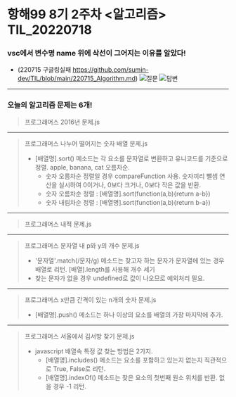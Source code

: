# 항해99 8기 2주차 <알고리즘> TIL_20220718 #
### vsc에서 변수명 name 위에 삭선이 그어지는 이유를 알았다! ###
* (220715 구글링실패 https://github.com/sumin-dev/TIL/blob/main/220715_Algorithm.md)
![질문](https://user-images.githubusercontent.com/109029407/179432063-b5775993-2990-4196-ae43-4665866c4dd2.png)
![답변](https://user-images.githubusercontent.com/109029407/179432067-3078d597-c4fb-44c1-a210-bdb7fea0b4bf.png)
----------------------------------------------------------------------------------------------------
### 오늘의 알고리즘 문제는 6개! ###
> 프로그래머스 2016년 문제.js

----------------------------------------------------------------------------------------------------
> 프로그래머스 나누어 떨어지는 숫자 배열 문제.js
>   * [배열명].sort() 메소드는 각 요소를 문자열로 변환하고 유니코드를 기준으로 정렬. apple, banana, cat 오름차순.
>     * 숫자 오름차순 정렬일 경우 compareFunction 사용. 숫자끼리 뺄셈 연산을 실시하여 0이거나, 0보다 크거나, 0보다 작은 값을 반환. 
>     * 숫자 오름차순 정렬 : [배열명].sort(function(a,b){return a-b})
>     * 숫자 내림차순 정렬 : [배열명].sort(function(a,b){return b-a})
>     
----------------------------------------------------------------------------------------------------
> 프로그래머스 내적 문제.js

----------------------------------------------------------------------------------------------------
> 프로그래머스 문자열 내 p와 y의 개수 문제.js
>   * '문자열'.match(/문자/g) 메소드는 찾고자 하는 문자가 문자열에 있는 경우 배열로 리턴. [배열].length를 사용해 개수 세기
>   * 찾는 문자가 없을 경우 undefined로 값이 나오므로 예외처리 필요.

----------------------------------------------------------------------------------------------------
> 프로그래머스 x만큼 간격이 있는 n개의 숫자 문제.js
>   * [배열명].push() 메소드는 하나 이상의 요소를 배열의 가장 마지막에 추가.

----------------------------------------------------------------------------------------------------
> 프로그래머스 서울에서 김서방 찾기 문제.js
>   * javascript 배열속 특정 값 찾는 방법은 2가지.
>     * [배열명].includes() 메소드는 요소를 포함하고 있는지 없는지 직관적으로 True, False로 리턴.
>     * [배열명].indexOf() 메소드는 찾은 요소의 첫번째 원소 위치를 반환. 없을 경우 -1 리턴.

